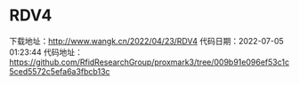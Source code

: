 # RDV4
下载地址：http://www.wangk.cn/2022/04/23/RDV4
代码日期：2022-07-05 01:23:44
代码地址：https://github.com/RfidResearchGroup/proxmark3/tree/009b91e096ef53c1c5ced5572c5efa6a3fbcb13c
